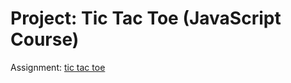 # Project: Tic Tac Toe (JavaScript Course)

Assignment: [tic tac toe](https://www.theodinproject.com/lessons/node-path-javascript-tic-tac-toe)
